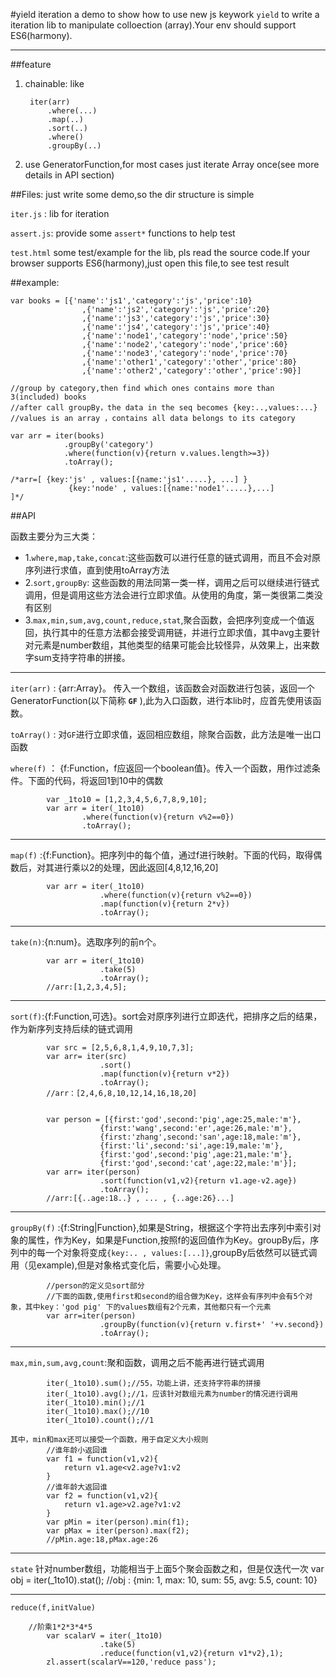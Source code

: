 #yield iteration
a demo to show how to use new js keywork `yield` to write a iteration lib to manipulate colloection (array).Your env should support ES6(harmony).

---
##feature
1. chainable: like
	 	
		iter(arr)
			.where(...)
			.map(..)
			.sort(..)
			.where()
			.groupBy(..)
2. use GeneratorFunction,for most cases just iterate Array once(see more details in API section)

##Files:
just write some demo,so the dir structure is simple

`iter.js` : lib for iteration

`assert.js`: provide some `assert*` functions to help test

`test.html` some test/example for the lib, pls read the source code.If your browser supports ES6(harmony),just open this file,to see test result
	

##example:


	var books = [{'name':'js1','category':'js','price':10}
					,{'name':'js2','category':'js','price':20}
					,{'name':'js3','category':'js','price':30}
					,{'name':'js4','category':'js','price':40}
					,{'name':'node1','category':'node','price':50}
					,{'name':'node2','category':'node','price':60}
					,{'name':'node3','category':'node','price':70}
					,{'name':'other1','category':'other','price':80}
					,{'name':'other2','category':'other','price':90}]

	//group by category,then find which ones contains more than 3(included) books
	//after call groupBy，the data in the seq becomes {key:..,values:...}
	//values is an array ，contains all data belongs to its category
 
	var arr = iter(books)
				.groupBy('category')
				.where(function(v){return v.values.length>=3})
				.toArray();

	/*arr=[ {key:'js' , values:[{name:'js1'.....}, ...] }
				 {key:'node' , values:[{name:'node1'.....},...]
	]*/




##API

函数主要分为三大类：

- 1.`where,map,take,concat`:这些函数可以进行任意的链式调用，而且不会对原序列进行求值，直到使用toArray方法
- 2.`sort,groupBy`: 这些函数的用法同第一类一样，调用之后可以继续进行链式调用，但是调用这些方法会进行立即求值。从使用的角度，第一类很第二类没有区别
- 3.`max,min,sum,avg,count,reduce,stat`,聚合函数，会把序列变成一个值返回，执行其中的任意方法都会接受调用链，并进行立即求值，其中avg主要针对元素是number数组，其他类型的结果可能会比较怪异，从效果上，出来数字sum支持字符串的拼接。

---
`iter(arr)` : {arr:Array}。 传入一个数组，该函数会对函数进行包装，返回一个GeneratorFunction(以下简称 **`GF`** ),此为入口函数，进行本lib时，应首先使用该函数。

`toArray()` : 对`GF`进行立即求值，返回相应数组，除聚合函数，此方法是唯一出口函数
	
`where(f)` ： {f:Function，f应返回一个boolean值}。传入一个函数，用作过滤条件。下面的代码，将返回1到10中的偶数
	
			var _1to10 = [1,2,3,4,5,6,7,8,9,10];
			var arr = iter(_1to10)
					.where(function(v){return v%2==0})
					.toArray();

---

`map(f)` :{f:Function}。把序列中的每个值，通过f进行映射。下面的代码，取得偶数后，对其进行乘以2的处理，因此返回[4,8,12,16,20]
			
			var arr = iter(_1to10)
						.where(function(v){return v%2==0})
						.map(function(v){return 2*v})
						.toArray();

---

`take(n)`:{n:num}。选取序列的前n个。
			
			var arr = iter(_1to10)
						.take(5)
						.toArray();
			//arr:[1,2,3,4,5];

---

`sort(f)`:{f:Function,可选}。sort会对原序列进行立即迭代，把排序之后的结果，作为新序列支持后续的链式调用
			
			var src = [2,5,6,8,1,4,9,10,7,3];
			var arr= iter(src)
						.sort()
						.map(function(v){return v*2})
						.toArray();
			//arr：[2,4,6,8,10,12,14,16,18,20]
			

			var person = [{first:'god',second:'pig',age:25,male:'m'},
						{first:'wang',second:'er',age:26,male:'m'},
						{first:'zhang',second:'san',age:18,male:'m'},
						{first:'li',second:'si',age:19,male:'m'},
						{first:'god',second:'pig',age:21,male:'m'},
						{first:'god',second:'cat',age:22,male:'m'}];
			var arr= iter(person)
						.sort(function(v1,v2){return v1.age-v2.age})
						.toArray();
			//arr:[{..age:18..} , ... , {..age:26}...]

---

`groupBy(f)` :{f:String|Function},如果是String，根据这个字符出去序列中索引对象的属性，作为Key，如果是Function,按照f的返回值作为Key。groupBy后，序列中的每一个对象将变成`{key:.. , values:[...]}`,groupBy后依然可以链式调用（见example),但是对象格式变化后，需要小心处理。

			//person的定义见sort部分
			//下面的函数,使用first和second的组合做为Key，这样会有序列中会有5个对象，其中key：'god pig' 下的values数组有2个元素，其他都只有一个元素
			var arr=iter(person)
						.groupBy(function(v){return v.first+' '+v.second})
						.toArray();

---
			
`max,min,sum,avg,count`:聚和函数，调用之后不能再进行链式调用
			
			iter(_1to10).sum();//55，功能上讲，还支持字符串的拼接
			iter(_1to10).avg();//1，应该针对数组元素为number的情况进行调用
			iter(_1to10).min();//1
			iter(_1to10).max();//10
			iter(_1to10).count();//1

 	其中，min和max还可以接受一个函数，用于自定义大小规则
			//谁年龄小返回谁			
			var f1 = function(v1,v2){
				return v1.age<v2.age?v1:v2
			}
			//谁年龄大返回谁	
			var f2 = function(v1,v2){
				return v1.age>v2.age?v1:v2
			}
			var pMin = iter(person).min(f1);
			var pMax = iter(person).max(f2);
			//pMin.age:18,pMax.age:26

---

`state` 针对number数组，功能相当于上面5个聚会函数之和，但是仅迭代一次
		var obj = iter(_1to10).stat();
		//obj : {min: 1, max: 10, sum: 55, avg: 5.5, count: 10} 

---
`reduce(f,initValue)`
		
		//阶乘1*2*3*4*5
			var scalarV = iter(_1to10)
						.take(5)
						.reduce(function(v1,v2){return v1*v2},1);
			zl.assert(scalarV==120,'reduce pass');
			

